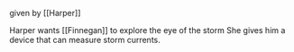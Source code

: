 given by [[Harper]]

Harper wants [[Finnegan]] to explore the eye of the storm
She gives him a device that can measure storm currents.